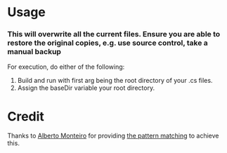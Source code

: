 # Usage

### This will overwrite all the current files. Ensure you are able to restore the original copies, e.g. use source control, take a manual backup

For execution, do either of the following:
1) Build and run with first arg being the root directory of your .cs files.
2) Assign the baseDir variable your root directory.

# Credit
Thanks to [Alberto Monteiro](https://github.com/AlbertoMonteiro) for providing [the pattern matching](https://gist.github.com/AlbertoMonteiro/daeab549df57727ddaa7) to achieve this.